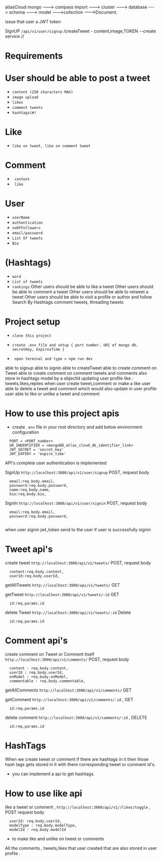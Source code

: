 atlasCloud mongo
 ---> compass import
 ---> cluster
 ---> database
 ---> schema
 ---> model
 --->collection
 --->Document.

  issue that user a JWT token

SignUP `/api/v1/user/signup`
  /createTweet - content,image,TOKEN  --create service
  //

# Requirements

# User should be able to post a tweet
 - `content (250 characters MAX)`
 - `image upload`
 - `likes`
 - `comment tweets`
 - `hashtags(#)`

# Like
 - `like on tweet, like on comment tweet`

# Comment
 - ` content`
 - ` like`
# User 
 - `userName`
 - `authentication`
 - `noOfFollowers`
 - `email/password`
 - `List Of tweets`
 - `Bio`

# (Hashtags)
 - `word`
 - `List of tweets`
 - `rankings`
Other users should be able to like a tweet
Other users should be able to comment a tweet
Other users should be able to retweet a tweet
Other users should be able to visit a profile or author and follow
Search By Hashtags
comment tweets, threading tweets 

# Project setup
- `clone this project`
- `create .env file and setup { port number, URI of mongo db, secretKey, ExpiresTime }`

- ` open terminal and type > npm run dev`

able to signup
able to signin
able to createTweet
able to create comment on Tweet
able to create comment on comment
tweets and comments also store in hashtags model by a objectId
updating user profile like : tweets,likes,replies when user create tweet,comment or make a like
user able to delete a tweet and comment which would also update in user profile
user able to like or unlike a tweet and comment


# How to use this project apis

- create `.env` file in your root directory and add below environment configuration
```
  PORT = <PORT_number>
  UR_INDENTIFIER = <mongoDB_atlas_cloud_db_identifier_link>
  JWT_SECRET = 'secret_key'
  JWT_EXPIRY = 'expire_time'

```
API's 
complete user authentication is implemented

SignUp `http://localhost:3000/api/v1/user/signup` POST, request body
```
  email:req.body.email,
  password:req.body.password,
  name:req.body.name,
  bio:req.body.bio,
```
SignIn  `http://localhost:3000/api/v1/user/signin` POST, request body
```
  email:req.body.email,
  password:req.body.password,
  
```
when user signin jwt_token send to the user if user is successfully signin

# Tweet api's
create tweet  `http://localhost:3000/api/v1/tweets/` POST, request body
```
  content:req.body.content,
  userId:req.body.userId,
```
getAllTweets  `http://localhost:3000/api/v1/tweets/` GET

getTweet `http://localhost:3000/api/v1/tweets/:id` GET
```
  id:req.params.id
```
delete Tweet `http://localhost:3000/api/v1/tweets/:id` Delete
```
  id:req.params.id
```

# Comment api's

create comment on Tweet or Comment itself `http://localhost:3000/api/v1/comments/` POST, request body
```
  content : req.body.content,
  userId : req.body.userId,
  onModel : req.body.onModel,
  commentable : req.body.commentable,
```
getAllComments  `http://localhost:3000/api/v1/comments/` GET 

getComment `http://localhost:3000/api/v1/comments/:id` , GET
```
  id:req.params.id
``` 

delete comment `http://localhost:3000/api/v1/comments/:id` , DELETE
```
  id:req.params.id
```

# HashTags
When we create tweet or comment if there are hashtags in it then those hash tags gets stored in it with there corresponding tweet or comment id's.

- you can implement a api to get hashtags.


# How to use like api
like a tweet or comment , `http://localhost:3000/api/v1//likes/toggle` , POST request body
```
  userId: req.body.userId,
  modelType : req.body.modelType,
  modelId : req.body.modelId
```
- to make like and unlike on tweet or comments

All the comments , tweets,likes that user created that are also stored in user profile .






